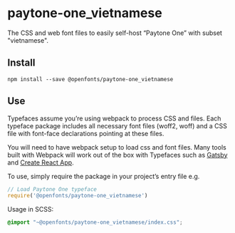 
# paytone-one_vietnamese

The CSS and web font files to easily self-host “Paytone One” with subset "vietnamese".

## Install

`npm install --save @openfonts/paytone-one_vietnamese`

## Use

Typefaces assume you’re using webpack to process CSS and files. Each typeface
package includes all necessary font files (woff2, woff) and a CSS file with
font-face declarations pointing at these files.

You will need to have webpack setup to load css and font files. Many tools built
with Webpack will work out of the box with Typefaces such as [Gatsby](https://github.com/gatsbyjs/gatsby)
and [Create React App](https://github.com/facebookincubator/create-react-app).

To use, simply require the package in your project’s entry file e.g.

```javascript
// Load Paytone One typeface
require('@openfonts/paytone-one_vietnamese')
```

Usage in SCSS:
```scss
@import "~@openfonts/paytone-one_vietnamese/index.css";
```
